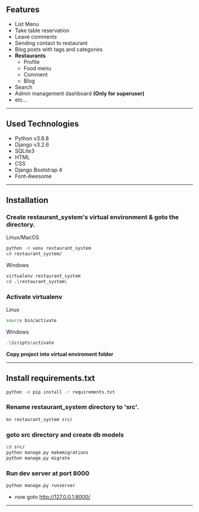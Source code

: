 ## Features
* List Menu
* Take table reservation
* Leave comments
* Sending contact to restaurant
* Blog posts with tags and categories
* **Restaurants**
	* Profile
	* Food menu
	* Comment
    * Blog
* Search
* Admin management dashboard **(Only for superuser)**
* etc...
---

## Used Technologies
* Python v3.8.8
* Django v3.2.6
* SQLite3
* HTML
* CSS
* Django Bootstrap 4
* Font-Awesome
---

## Installation

### Create restaurant_system's virtual environment & goto the directory.

Linux/MacOS
```bash
python -m venv restaurant_system
cd restaurant_system/
```

Windows
```bash
virtualenv restaurant_system
cd .\restaurant_system\
```

### Activate virtualenv

Linux
```bash
source bin/activate
```

Windows
```bash
.\Scripts\activate
```

**Copy project into virtual enviroment folder**

---
## Install requirements.txt
```bash
python -m pip install -r requirements.txt
```

### Rename restaurant_system directory to 'src'.
```bash
mv restaurant_system src/
```

### goto src directory and create db models
```bash
cd src/
python manage.py makemigrations
python manage.py migrate
```

### Run dev server at port 8000
```bash
python manage.py runserver
```
* now goto http://127.0.0.1:8000/
---
